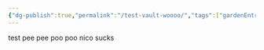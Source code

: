 ```yaml
---
{"dg-publish":true,"permalink":"/test-vault-woooo/","tags":["gardenEntry"]}
---
```


test pee pee poo poo nico sucks